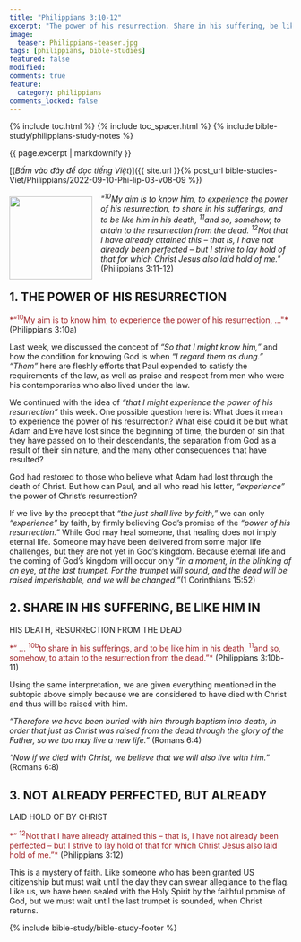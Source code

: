```yaml
---
title: "Philippians 3:10-12"
excerpt: "The power of his resurrection. Share in his suffering, be like him in his death, resurrection from the dead."
image:
  teaser: Philippians-teaser.jpg
tags: [philippians, bible-studies]
featured: false
modified:
comments: true
feature:
  category: philippians
comments_locked: false
---
```


{% include toc.html %}
{% include toc_spacer.html %}
{% include bible-study/philippians-study-notes %}

{{ page.excerpt | markdownify }}

[(<em>Bấm vào đây để đọc tiếng Việt</em>)]({{ site.url }}{% post_url bible-studies-Viet/Philippians/2022-09-10-Phi-lip-03-v08-09 %})

<div>
<p>
<img alt src="{{ site.url }}/assets/images/Philippians-teaser.jpg" style="border: 0px none; margin: 7px 15px 0px 0px; max-width: 100%; height: 148px; padding: 0px; float: left;">
<i>"<sup>10</sup>My aim is to know him, to experience the power of his resurrection, to share in his sufferings, and to be like him in his death, <sup>11</sup>and so, somehow, to attain to the resurrection from the dead. <sup>12</sup>Not that I have already attained this – that is, I have not already been perfected – but I strive to lay hold of that for which Christ Jesus also laid hold of me."</i> (Philippians 3:11-12)
</p>
</div>

## 1.  THE POWER OF HIS RESURRECTION  

<span style="color: rgb(159, 29, 33);">
*“<sup>10</sup>My aim is to know him, to experience the power of his
resurrection, ..."*
</span> (Philippians 3:10a)

Last week, we discussed the concept of *“So that I might know him,”* and how the condition for knowing God is when *“I regard them as dung.”* *“Them”* here are fleshly efforts that Paul expended to satisfy the requirements of the law, as well as praise and respect from men who were his contemporaries who also lived under the law.

We continued with the idea of *“that I might experience the power of his resurrection”* this week. One possible question here is: What does it mean to experience the power of his resurrection? What else could it be but what Adam and Eve have lost since the beginning of time, the burden of sin that they have passed on to their descendants, the separation from God as a result of their sin nature, and the many other consequences that have resulted?

God had restored to those who believe what Adam had lost through the death of Christ. But how can Paul, and all who read his letter, *“experience”* the power of Christ’s resurrection?

If we live by the precept that *“the just shall live by faith,”* we can only *“experience”* by faith, by firmly believing God’s promise of the *“power of his resurrection.”* While God may heal someone, that healing does not imply eternal life. Someone may have been delivered from some major life challenges, but they are not yet in God’s kingdom. Because eternal life and the coming of God’s kingdom will occur only *“in a moment, in the blinking of an eye, at the last trumpet. For the trumpet will sound, and the dead will be raised imperishable, and we will be changed.”*(1 Corinthians 15:52)

## 2. SHARE IN HIS SUFFERING, BE LIKE HIM IN
HIS DEATH, RESURRECTION FROM THE DEAD    

<span style="color: rgb(159, 29, 33);">
*“ ... <sup>10b</sup>to share in his sufferings, and to be like him
in his death, <sup>11</sup>and so, somehow, to attain to the
resurrection from the dead.”*
</span> (Philippians 3:10b-11)

Using the same interpretation, we are given everything mentioned in the subtopic above simply because we are considered to have died with Christ and thus will be raised with him.

*“Therefore we have been buried with him through baptism into death, in order that just as Christ was raised from the dead through the glory of the Father, so we too may live a new life.”* (Romans 6:4)

*“Now if we died with Christ, we believe that we will also live with him.”* (Romans 6:8)

## 3. NOT ALREADY PERFECTED, BUT ALREADY
LAID HOLD OF BY CHRIST

<span style="color: rgb(159, 29, 33);">
*“ <sup>12</sup>Not that I have already
attained this – that is, I have not already been perfected
– but I strive to lay hold of that for which Christ Jesus
also laid hold of me.”*
</span> (Philippians 3:12)

This is a mystery of faith. Like someone who has been granted US citizenship but must wait until the day they can swear allegiance to the flag. Like us, we have been sealed with the Holy Spirit by the faithful promise of God, but we must wait until the last trumpet is sounded, when Christ returns.  

{% include bible-study/bible-study-footer %}

